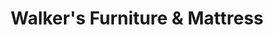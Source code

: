 ---
title: "Walker's Furniture & Mattress"
url: /pendleton/walkers-furniture-und-mattress/
shop: Möbel
---